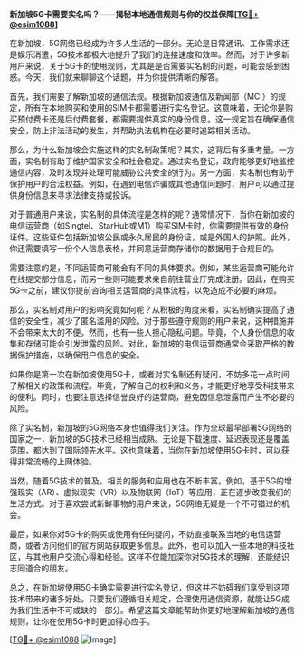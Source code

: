 **新加坡5G卡需要实名吗？——揭秘本地通信规则与你的权益保障[[TG💪+ @esim1088](https://t.me/s/esim1088)]**

在新加坡，5G网络已经成为许多人生活的一部分。无论是日常通讯、工作需求还是娱乐消遣，5G技术都极大地提升了我们的连接速度和效率。然而，对于许多新用户来说，关于5G卡的使用规则，尤其是是否需要实名制的问题，可能会感到困惑。今天，我们就来聊聊这个话题，并为你提供清晰的解答。

首先，我们需要了解新加坡的通信法规。根据新加坡通信及新闻部（MCI）的规定，所有在本地购买和使用的SIM卡都需要进行实名登记。这意味着，无论你是购买预付费卡还是后付费套餐，都需要提供真实的身份信息。这一规定旨在确保通信安全，防止非法活动的发生，并帮助执法机构在必要时追踪相关活动。

那么，为什么新加坡会实施这样的实名制政策呢？其实，这背后有多重考量。一方面，实名制有助于维护国家安全和社会稳定。通过实名登记，政府能够更好地监控通信内容，及时发现并处理可能威胁公共安全的行为。另一方面，实名制也有助于保护用户的合法权益。例如，在遇到电信诈骗或其他通信问题时，用户可以通过提供身份信息来寻求法律支持或投诉。

对于普通用户来说，实名制的具体流程是怎样的呢？通常情况下，当你在新加坡的电信运营商（如Singtel、StarHub或M1）购买SIM卡时，你需要提供有效的身份证件。这些证件包括新加坡公民或永久居民的身份证，或是外国人的护照。此外，你还需要填写一份个人信息表格，并同意运营商存储你的数据用于合规目的。

需要注意的是，不同运营商可能会有不同的具体要求。例如，某些运营商可能允许在线提交部分信息，而另一些则可能要求亲自前往营业厅完成注册。因此，在购买5G卡之前，建议你提前咨询相关运营商的具体流程，以免造成不必要的麻烦。

那么，实名制对用户的影响究竟如何呢？从积极的角度来看，实名制确实提高了通信的安全性，减少了匿名滥用的风险。对于那些遵守规则的用户来说，这种措施并不会带来太大的不便。然而，也有一些人担心隐私问题。毕竟，个人身份信息的收集和存储可能会引发泄露的风险。对此，新加坡的电信运营商通常会采取严格的数据保护措施，以确保用户信息的安全。

如果你是第一次在新加坡使用5G卡，或者对实名制还有疑问，不妨多花一点时间了解相关的政策和流程。毕竟，了解自己的权利和义务，才能更好地享受科技带来的便利。同时，也要注意选择信誉良好的运营商，避免因信息泄露而产生不必要的风险。

除了实名制，新加坡的5G网络本身也值得我们关注。作为全球最早部署5G网络的国家之一，新加坡的5G技术已经相当成熟。无论是下载速度、延迟表现还是覆盖范围，都达到了国际领先水平。这也意味着，当你在新加坡使用5G卡时，可以获得非常流畅的上网体验。

当然，随着5G技术的普及，相关的服务和应用也在不断丰富。例如，基于5G的增强现实（AR）、虚拟现实（VR）以及物联网（IoT）等应用，正在逐步改变我们的生活方式。对于喜欢尝试新鲜事物的用户来说，5G网络无疑是一个不可错过的机会。

最后，如果你对5G卡的购买或使用有任何疑问，不妨直接联系当地的电信运营商，或者访问他们的官方网站获取更多信息。此外，也可以加入一些本地的科技社区，与其他用户交流心得和经验。这样不仅能加深你对5G技术的理解，还能结识志同道合的朋友。

总之，在新加坡使用5G卡确实需要进行实名登记，但这并不妨碍我们享受到这项技术带来的诸多好处。只要我们遵循相关规定，合理使用通信资源，就能让5G成为我们生活中不可或缺的一部分。希望这篇文章能帮助你更好地理解新加坡的通信规则，让你在使用5G卡时更加得心应手。

[[TG💪+ @esim1088](https://t.me/s/esim1088) ![Image](https://i.postimg.cc/4NQfJmqS/Snipaste-2025-05-13-00-14-12.png)]